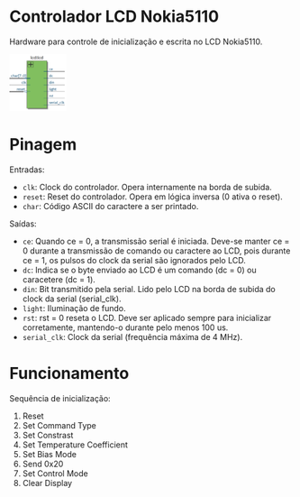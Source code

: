 # Controlador LCD Nokia5110

Hardware para controle de inicialização e escrita no LCD Nokia5110.
<p align="left">
    <img width="20%" height="20%" src="rtl.png">
</p>

# Pinagem
Entradas:
- `clk`: Clock do controlador. Opera internamente na borda de subida.
- `reset`: Reset do controlador. Opera em lógica inversa (0 ativa o reset).
- `char`: Código ASCII do caractere a ser printado.
  
Saídas:
- `ce`: Quando ce = 0, a transmissão serial é iniciada. Deve-se manter ce = 0 durante a transmissão de comando ou caractere ao LCD, pois durante ce = 1, os pulsos do clock da serial       são ignorados pelo LCD.
- `dc`: Indica se o byte enviado ao LCD é um comando (dc = 0) ou caracetere (dc = 1).
- `din`: Bit transmitido pela serial. Lido pelo LCD na borda de subida do clock da serial (serial_clk).
- `light`: Iluminação de fundo.
- `rst`: rst = 0 reseta o LCD. Deve ser aplicado sempre para inicializar corretamente, mantendo-o durante pelo menos 100 us.
- `serial_clk`: Clock da serial (frequência máxima de 4 MHz).

# Funcionamento
Sequência de inicialização:
1. Reset
2. Set Command Type
3. Set Constrast
4. Set Temperature Coefficient
5. Set Bias Mode
6. Send 0x20
7. Set Control Mode
8. Clear Display
